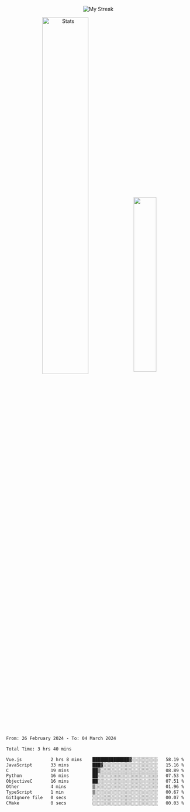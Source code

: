 <p align="center">
<picture>
  <source media="(prefers-color-scheme: dark)" srcset="http://github-readme-streak-stats.herokuapp.com?user=semolik&theme=dark&hide_border=true&background=DD272700">
  <img alt="My Streak" src="http://github-readme-streak-stats.herokuapp.com?user=semolik&hide_border=true">
</picture>
</p>
<div align="center">
  <picture>
    <source media="(prefers-color-scheme: dark)" srcset="https://github-readme-stats.vercel.app/api?username=semolik&show_icons=true&bg_color=DD272700&hide_border=true&theme=dark">
        <img alt="Stats" src="https://github-readme-stats.vercel.app/api?username=semolik&show_icons=true&bg_color=DD272700&hide_border=true" width="50%" >
  </picture>
  <sup>
  <picture>
  <source media="(prefers-color-scheme: dark)" srcset="https://github-readme-stats.vercel.app/api/top-langs/?username=semolik&layout=compact&hide_border=true&bg_color=DD272700&theme=dark">
  <img src="https://github-readme-stats.vercel.app/api/top-langs/?username=semolik&layout=compact&hide_border=true" width="35%" />
  </picture>
  </sup>
</div>
<!--START_SECTION:waka-->

```txt
From: 26 February 2024 - To: 04 March 2024

Total Time: 3 hrs 40 mins

Vue.js           2 hrs 8 mins    ██████████████▓░░░░░░░░░░   58.19 %
JavaScript       33 mins         ███▓░░░░░░░░░░░░░░░░░░░░░   15.16 %
C                19 mins         ██▒░░░░░░░░░░░░░░░░░░░░░░   08.89 %
Python           16 mins         ██░░░░░░░░░░░░░░░░░░░░░░░   07.53 %
ObjectiveC       16 mins         ██░░░░░░░░░░░░░░░░░░░░░░░   07.51 %
Other            4 mins          ▒░░░░░░░░░░░░░░░░░░░░░░░░   01.96 %
TypeScript       1 min           ▒░░░░░░░░░░░░░░░░░░░░░░░░   00.67 %
GitIgnore file   0 secs          ░░░░░░░░░░░░░░░░░░░░░░░░░   00.07 %
CMake            0 secs          ░░░░░░░░░░░░░░░░░░░░░░░░░   00.03 %
```

<!--END_SECTION:waka-->

